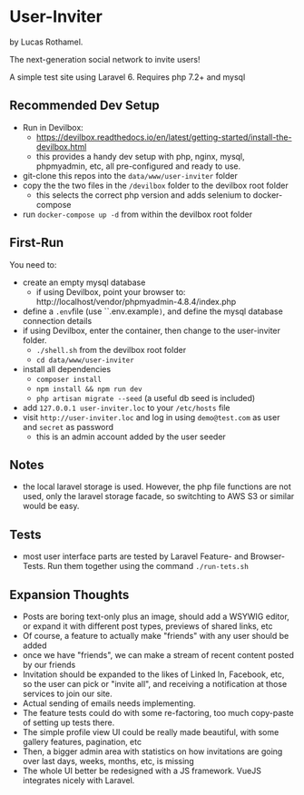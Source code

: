 # User-Inviter
by Lucas Rothamel.

The next-generation social network to invite users!

A simple test site using Laravel 6. Requires php 7.2+ and mysql

## Recommended Dev Setup
- Run in Devilbox: 
  - https://devilbox.readthedocs.io/en/latest/getting-started/install-the-devilbox.html
  - this provides a handy dev setup with php, nginx, mysql, phpmyadmin, etc, all pre-configured and ready to use. 
- git-clone this repos into the ``data/www/user-inviter`` folder
- copy the the two files in the ``/devilbox`` folder to the devilbox root folder
  - this selects the correct php version and adds selenium to docker-compose
- run ``docker-compose up -d`` from within the devilbox root folder

## First-Run
You need to:
- create an empty mysql database
  - if using Devilbox, point your browser to: http://localhost/vendor/phpmyadmin-4.8.4/index.php
- define a ``.env``file (use ``.env.example`)`, and define the mysql database connection details
- if using Devilbox, enter the container, then change to the user-inviter folder.
  - ``./shell.sh`` from the devilbox root folder
  - ``cd data/www/user-inviter``
- install all dependencies
  - ``composer install``
  - ``npm install && npm run dev``
  - ``php artisan migrate --seed`` (a useful db seed is included)
- add ``127.0.0.1 user-inviter.loc`` to your ``/etc/hosts`` file
- visit ``http://user-inviter.loc`` and log in using `demo@test.com` as user and `secret` as password
  - this is an admin account added by the user seeder

## Notes
- the local laravel storage is used. However, the php file functions are not used, only the laravel storage facade, so switchting to AWS S3 or similar would be easy.

## Tests
- most user interface parts are tested by Laravel Feature- and Browser-Tests. 
Run them together using the command ``./run-tets.sh``

## Expansion Thoughts
- Posts are boring text-only plus an image, should add a WSYWIG editor, or expand it with different post types, previews of shared links, etc
- Of course, a feature to actually make "friends" with any user should be added
- once we have "friends", we can make a stream of recent content posted by our friends
- Invitation should be expanded to the likes of Linked In, Facebook, etc, so the user can pick or "invite all", and receiving a notification at those services to join our site. 
- Actual sending of emails needs implementing.
- The feature tests could do with some re-factoring, too much copy-paste of setting up tests there.
- The simple profile view UI could be really made beautiful, with some gallery features, pagination, etc
- Then, a bigger admin area with statistics on how invitations are going over last days, weeks, months, etc, is missing
- The whole UI better be redesigned with a JS framework. VueJS integrates nicely with Laravel.

